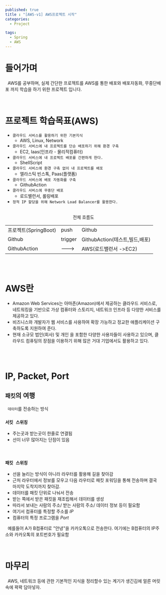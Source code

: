 ```yaml
---
published: true
title : "[AWS-v1] AWS프로젝트 시작"
categories:
  - Project

tags:
  - Spring
  - AWS
---
```


# 들어가며

   &nbsp; AWS를 공부하며, 실제 간단한 프로젝트를 AWS를 통한 배포와 배포자동화, 무중단배포 까지 학습을 하기 위한 프로젝트 입니다.

<br>
  
# 프로젝트 학습목표(AWS)
- `클라우드 서비스를 활용하기 위한 기본지식`
  - AWS, Linux, Network
- `클라우드 서비스에 내 프로젝트를 단순 배포하기 위해 환경 구축`
  - EC2, Iaas(인프라 - 물리적컴퓨터)
- `클라우드 서비스에 내 프로젝트 배포를 간편하게 한다.`
   - ShellScript
- `클라우드 서비스에 환경 구축 없이 내 프로젝트를 배포`
  - 엘라스틱 빈스톡, Paas(플랫폼)
- `클라우드 서비스에 배포 자동화를 구축`
  - GithubAction
- `클라우드 서비스에 무중단 배포`
  - 로드밸런서, 롤링배포
- `정적 IP 할당을 위해 Network Load Balancer를 활용한다.`

<br>

<center> 전체 흐름도 </center>

||||
|--|--|--|
|프로젝트(SpringBoot)| push|Github|
|Github|trigger|GithubAction(테스트,빌드,배포)
|GithubAction|--->|AWS(로드밸런서 ->EC2)|

<br>
<br>

# AWS란
 - Amazon Web Services는 아마존(Amazon)에서 제공하는 클라우드 서비스로, 네트워킹을 기반으로 가상 컴퓨터와 스토리지, 네트워크 인프라 등 다양한 서비스를 제공하고 있다.
 - 비즈니스와 개발자가 웹 서비스를 사용하여 확장 가능하고 정교한 애플리케이션 구축하도록 지원하여 준다.
 - 현재 소규모 법인(회사) 및 개인 을 포함한 다양한 사용자들이 사용하고 있으며, 클라우드 컴퓨팅의 장점을 이용하기 위해 많은 거대 기업에서도 활용하고 있다.

<br>
<br>

# IP, Packet, Port

## `패킷`의 여행
&nbsp; `데이터`를 전송하는 방식
### `서킷 스위칭`
  - 주는곳과 받는곳이 한줄로 연결됨
  - 선이 너무 많아지는 단점이 있음
<br>

### `패킷 스위칭`
  - 선을 늘리는 방식이 아니라 라우터를 활용해 길을 찾아감<br>
  - 근처 라우터에서 정보를 모우고 다음 라우터로 패킷 포워딩을 통해 전송하며 결국 마지막 도착지까지 찾아감.
  - 데이터를 패킷 단위로 나눠서 전송
  - 받는 쪽에서 받은 패킷을 재조립해서 데이터를 생성
  - 따라서 보내는 사람의 주소/ 받는 사람의 주소/ 데이터 정보 등이 필요함
  - 여기서 컴퓨터를 특정할 주소를 *IP*
  - 컴퓨터의 특정 프로그램을 *Port*


&nbsp; 예를들어 A가 B컴퓨터로 "안녕"을 카카오톡으로 전송한다.
여기에는 B컴퓨터의 IP주소와 카카오톡의 포트번호가 필요함

<br>


# 마무리
&nbsp; AWS, 네트워크 등에 관한 기본적인 지식을 정리할수 있는 계기가 생긴김에 얼른 머릿속에 꽉꽉 담아넣자.





   


   
